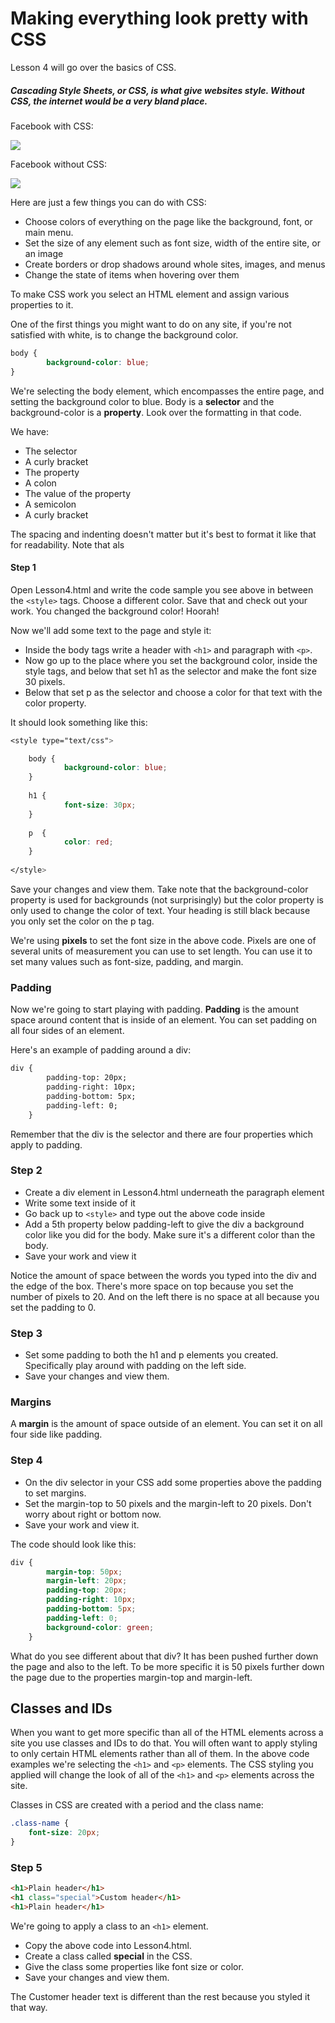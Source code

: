 Making everything look pretty with CSS
========
Lesson 4 will go over the basics of CSS.

##### Cascading Style Sheets, or CSS, is what give websites style. Without CSS, the internet would be a very bland place. 

Facebook with CSS:

<img src="img/facebook-with-css.png">

Facebook without CSS: 

<img src="img/facebook-without-css.png">

Here are just a few things you can do with CSS: 

* Choose colors of everything on the page like the background, font, or main menu.
* Set the size of any element such as font size, width of the entire site, or an image
* Create borders or drop shadows around whole sites, images, and menus
* Change the state of items when hovering over them

To make CSS work you select an HTML element and assign various properties to it. 

One of the first things you might want to do on any site, if you're not satisfied with white, is to change the background color.

```css
body {
        background-color: blue;
}
```

We're selecting the body element, which encompasses the entire page, and setting the background color to blue. Body is a **selector** and the background-color is a **property**.
Look over the formatting in that code. 

We have: 

* The selector 
* A curly bracket
* The property 
* A colon
* The value of the property
* A semicolon
* A curly bracket

The spacing and indenting doesn't matter but it's best to format it like that for readability. Note that als

#### Step 1

Open Lesson4.html and write the code sample you see above in between the `<style>` tags. Choose a different color. Save that and check out your work.
You changed the background color! Hoorah! 

Now we'll add some text to the page and style it: 

* Inside the body tags write a header with `<h1>` and paragraph with `<p>`. 
* Now go up to the place where you set the background color, inside the style tags, and below that set h1 as the selector and make the font size 30 pixels. 
* Below that set p as the selector and choose a color for that text with the color property. 


It should look something like this:

```css
<style type="text/css">

    body {
            background-color: blue;
    }
    
    h1 {
            font-size: 30px;
    }
    
    p  {
            color: red;
    }
    
</style>
```
Save your changes and view them. Take note that the background-color property is used for backgrounds (not surprisingly) but the
color property is only used to change the color of text. Your heading is still black because you only set the color on the p tag. 

We're using **pixels** to set the font size in the above code. Pixels are one of several units of measurement you can use to set length. 
You can use it to set many values such as font-size, padding, and margin. 

### Padding 
Now we're going to start playing with padding. **Padding** is the amount space around content that is inside of an element.  You can set padding on all four sides of an element.

Here's an example of padding around a div:

```HTML 
div {
        padding-top: 20px;
        padding-right: 10px;
        padding-bottom: 5px;
        padding-left: 0;
    }
```
Remember that the div is the selector and there are four properties which apply to padding.

### Step 2

* Create a div element in Lesson4.html underneath the paragraph element
* Write some text inside of it
* Go back up to `<style>` and type out the above code inside
* Add a 5th property below padding-left to give the div a background color like you did for the body. Make sure it's a different color than the body.
* Save your work and view it

Notice the amount of space between the words you typed into the div and the edge of the box. 
There's more space on top because you set the number of pixels to 20. And on the left there is no space at all
because you set the padding to 0. 

### Step 3

* Set some padding to both the h1 and p elements you created. Specifically play around with padding on the left side.
* Save your changes and view them.

### Margins
A **margin** is the amount of space outside of an element. You can set it on all four side like padding.

### Step 4

* On the div selector in your CSS add some properties above the padding to set margins.
* Set the margin-top to 50 pixels and the margin-left to 20 pixels. Don't worry about right or bottom now.
* Save your work and view it. 

The code should look like this: 

```CSS
div {
        margin-top: 50px;
        margin-left: 20px;
        padding-top: 20px;
        padding-right: 10px;
        padding-bottom: 5px;
        padding-left: 0;
        background-color: green;
    }
```

What do you see different about that div? It has been pushed further down the page and also to the left. To be more specific it is 50 pixels further down 
the page due to the properties margin-top and margin-left.

## Classes and IDs

When you want to get more specific than all of the HTML elements across a site you use classes and IDs to do that. You will often want to apply styling to
only certain HTML elements rather than all of them. In the above code examples we're selecting the `<h1>` and `<p>` elements. The CSS styling you applied
will change the look of all of the `<h1>` and `<p>` elements across the site. 


Classes in CSS are created with a period and the class name: 

```CSS
.class-name {
    font-size: 20px;
}
```

### Step 5

```HTML
<h1>Plain header</h1>
<h1 class="special">Custom header</h1>
<h1>Plain header</h1>
```
We're going to apply a class to an `<h1>` element. 

* Copy the above code into Lesson4.html. 
* Create a class called **special** in the CSS. 
* Give the class some properties like font size or color. 
* Save your changes and view them. 

The Customer header text is different than the rest because you styled it that way. 







